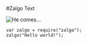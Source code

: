 #Zalgo Text

![He comes...](http://art.ngfiles.com/images/183/kkslider60_kks-zalgo-redux.png#.png)

```
var zalgo = require("zalgo");
zalgo("Hello world!");
```
